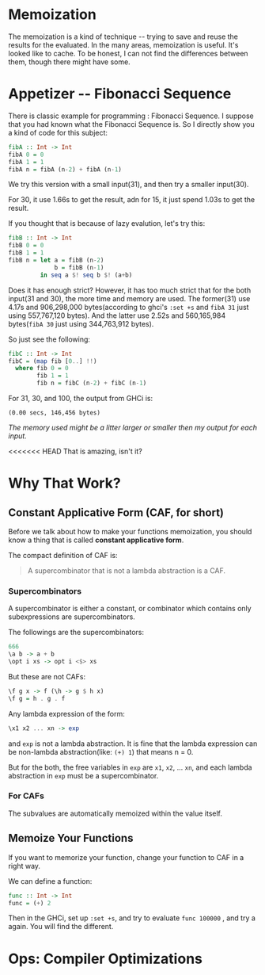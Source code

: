 # Memoization

The memoization is a kind of technique -- trying to save and reuse the results for the evaluated.
In the many areas, memoization is useful. It's looked like to cache.
To be honest, I can not find the differences between them, though there might have some.

# Appetizer -- Fibonacci Sequence

There is classic example for programming : Fibonacci Sequence.
I suppose that you had known what the Fibonacci Sequence is.
So I directly show you a kind of code for this subject:

```haskell
fibA :: Int -> Int
fibA 0 = 0
fibA 1 = 1
fibA n = fibA (n-2) + fibA (n-1) 
```

We try this version with a small input(31), and then try a smaller input(30).

For 30, it use 1.66s to get the result, adn for 15, it just spend 1.03s to get the result.

If you thought that is because of lazy evalution, let's try this:

```haskell
fibB :: Int -> Int
fibB 0 = 0
fibB 1 = 1
fibB n = let a = fibB (n-2) 
             b = fibB (n-1)
         in seq a $! seq b $! (a+b)
```

Does it has enough strict?
However, it has too much strict that for the both input(31 and 30), the more time and memory are used.
The former(31) use 4.17s and 906,298,000 bytes(according to ghci's `:set +s` and `fibA 31` just using 557,767,120 bytes). And the latter use 2.52s and 560,165,984 bytes(`fibA 30` just using 344,763,912 bytes).

So just see the following:

```haskell
fibC :: Int -> Int
fibC = (map fib [0..] !!)
  where fib 0 = 0
        fib 1 = 1
        fib n = fibC (n-2) + fibC (n-1)
```

For 31, 30, and 100, the output from GHCi is:

```
(0.00 secs, 146,456 bytes)
```

*The memory used might be a litter larger or smaller then my output for each input.*

<<<<<<< HEAD
That is amazing, isn't it?

# Why That Work?

## Constant Applicative Form (CAF, for short)

Before we talk about how to make your functions memoization, you should know a thing that is called **constant applicative form**.

The compact definition of CAF is:
> A supercombinator that is not a lambda abstraction is a CAF.

### Supercombinators

A supercombinator is either a constant, or combinator which contains only subexpressions are supercombinators.

The followings are the supercombinators:

```Haskell
666
\a b -> a + b
\opt i xs -> opt i <$> xs 
```
But these are not CAFs:

```Haskell
\f g x -> f (\h -> g $ h x)
\f g = h . g . f
```

Any lambda expression of the form:
```Haskell
\x1 x2 ... xn -> exp
```
and `exp` is not a lambda abstraction. It is fine that the lambda
expression can be non-lambda abstraction(like: `(+) 1`) that means n = 0.

But for the both, the free variables in `exp`  are `x1`, `x2`, ... `xn`, and each lambda abstraction in `exp` must be a supercombinator.


### For CAFs

The subvalues are automatically memoized within the value itself.

## Memoize Your Functions

If you want to memorize your function, change your function to CAF in a right way.

We can define a function:
```haskell
func :: Int -> Int
func = (+) 2
```

Then in the GHCi, set up `:set +s`, and try to evaluate `func 100000`
, and try a again. You will find the different.




# Ops: Compiler Optimizations
